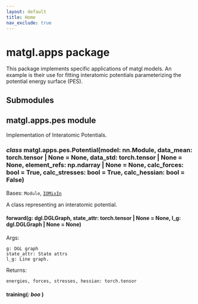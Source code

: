 ```yaml
---
layout: default
title: Home
nav_exclude: true
---
```


# matgl.apps package

This package implements specific applications of matgl models. An example is their use for fitting interatomic
potentials parameterizing the potential energy surface (PES).

## Submodules

## matgl.apps.pes module

Implementation of Interatomic Potentials.


### _class_ matgl.apps.pes.Potential(model: nn.Module, data_mean: torch.tensor | None = None, data_std: torch.tensor | None = None, element_refs: np.ndarray | None = None, calc_forces: bool = True, calc_stresses: bool = True, calc_hessian: bool = False)
Bases: `Module`, [`IOMixIn`](matgl.utils.md#matgl.utils.io.IOMixIn)

A class representing an interatomic potential.


#### forward(g: dgl.DGLGraph, state_attr: torch.tensor | None = None, l_g: dgl.DGLGraph | None = None)
Args:

    g: DGL graph
    state_attr: State attrs
    l_g: Line graph.

Returns:

    energies, forces, stresses, hessian: torch.tensor


#### training(_: boo_ )
